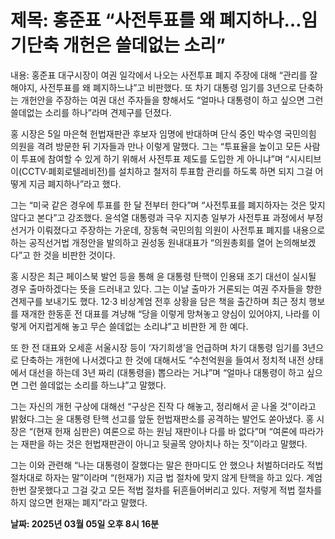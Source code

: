 # **제목: 홍준표 “사전투표를 왜 폐지하나…임기단축 개헌은 쓸데없는 소리”**

  내용: 홍준표 대구시장이 여권 일각에서 나오는 사전투표 폐지 주장에 대해 “관리를 잘해야지, 사전투표를 왜 폐지하느냐”고 비판했다. 또 차기 대통령 임기를 3년으로 단축하는 개헌안을 주장하는 여권 대선 주자들을 향해서도 “얼마나 대통령이 하고 싶으면 그런 쓸데없는 소리를 하나”라며 견제구를 던졌다.

홍 시장은 5일 마은혁 헌법재판관 후보자 임명에 반대하며 단식 중인 박수영 국민의힘 의원을 격려 방문한 뒤 기자들과 만나 이렇게 말했다. 그는 “투표율을 높이고 모든 사람이 투표에 참여할 수 있게 하기 위해서 사전투표 제도를 도입한 게 아니냐”며 “시시티브이(CCTV·폐회로텔레비전)를 설치하고 철저히 투표함 관리를 하도록 하면 되지 그걸 어떻게 지금 폐지하나”라고 했다.

그는 “미국 같은 경우에 투표를 한 달 전부터 한다”며 “사전투표를 폐지하자는 것은 맞지 않다고 본다”고 강조했다. 윤석열 대통령과 극우 지지층 일부가 사전투표 과정에서 부정선거가 이뤄졌다고 주장하는 가운데, 장동혁 국민의힘 의원이 사전투표 폐지를 내용으로 하는 공직선거법 개정안을 발의하고 권성동 원내대표가 “의원총회를 열어 논의해보겠다”고 한 것을 비판한 것이다.

홍 시장은 최근 페이스북 발언 등을 통해 윤 대통령 탄핵이 인용돼 조기 대선이 실시될 경우 출마하겠다는 뜻을 드러내고 있다. 그는 이날 출마가 거론되는 여권 주자들을 향한 견제구를 보내기도 했다. 12·3 비상계엄 전후 상황을 담은 책을 출간하며 최근 정치 행보를 재개한 한동훈 전 대표를 겨냥해 “당을 이렇게 망쳐놓고 양심이 있어야지, 나라를 이렇게 어지럽게해 놓고 무슨 쓸데없는 소리냐”고 비판한 게 한 예다.

또 한 전 대표와 오세훈 서울시장 등이 ‘자기희생’을 언급하며 차기 대통령 임기를 3년으로 단축하는 개헌에 나서겠다고 한 것에 대해서도 “수천억원을 들여서 정치적 내전 상태에서 대선을 하는데 3년 짜리 (대통령을) 뽑으라는 거냐”며 “얼마나 대통령이 하고 싶으면 그런 쓸데없는 소리를 하느냐”고 말했다.

그는 자신의 개헌 구상에 대해선 “구상은 진작 다 해놓고, 정리해서 곧 나올 것”이라고 밝혔다.그는 윤 대통령 탄핵 선고를 앞둔 헌법재판소를 공격하는 발언도 쏟아냈다. 홍 시장은 “(현재 헌재 심판은) 여론으로 하는 원님 재판이나 다를 바 없다”며 “여론에 따라가는 재판을 하는 것은 헌법재판관이 아니고 뒷골목 양아치나 하는 짓”이라고 말했다.

그는 이와 관련해 “나는 대통령이 잘했다는 말은 한마디도 안 했으나 처벌하더라도 적법 절차대로 하자는 말”이라며 “(헌재가) 지금 법 절차에 맞지 않게 탄핵을 하고 있다. 계엄 한번 잘못했다고 그걸 갖고 모든 적법 절차를 뒤흔들어버리고 있다. 저렇게 적법 절차를 하지 않으면 헌재는 폐지”라고 말했다.

  **날짜: 2025년 03월 05일 오후 8시 16분**